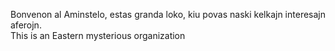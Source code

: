 Bonvenon al Aminstelo, estas granda loko, kiu povas naski kelkajn interesajn aferojn.  
This is an Eastern mysterious organization
